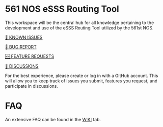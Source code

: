 # 561 NOS eSSS Routing Tool
This workspace will be the central hub for all knowledge pertaining to the development and use of the eSSS Routing Tool utilized by the 561st NOS.

[:anger: KNOWN ISSUES](https://github.com/thackmaster/561esssapp/issues)

[:bug: BUG REPORT](https://github.com/thackmaster/561esssapp/issues/new?assignees=thackmaster&labels=bug&template=bug_report.yaml)

[:new: FEATURE REQUESTS](https://github.com/thackmaster/561softwarestatustracker/issues/new?assignees=thackmaster&labels=enhancement&template=feature_request.yaml)

[:speech_balloon: DISCUSSIONS](https://github.com/thackmaster/561softwarestatustracker/discussions/)

For the best experience, please create or log in with a GitHub account. This will allow you to keep track of issues you submit, features you request, and participate in discussions.


# FAQ
An extensive FAQ can be found in the [WIKI](https://github.com/thackmaster/561softwarestatustracker/wiki) tab.
